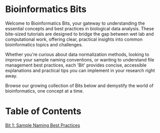 # Bioinformatics Bits 

Welcome to Bioinformatics Bits, your gateway to understanding the essential concepts and best practices in biological data analysis. These bite-sized tutorials are designed to bridge the gap between wet lab and computational work, offering clear, practical insights into common bioinformatics topics and challenges.

Whether you're curious about data normalization methods, looking to improve your sample naming conventions, or wanting to understand file management best practices, each 'Bit' provides concise, accessible explanations and practical tips you can implement in your research right away.

Browse our growing collection of Bits below and demystify the world of bioinformatics, one concept at a time.

# Table of Contents
[Bit 1: Sample Naming Best Practices](./bit1.md)

